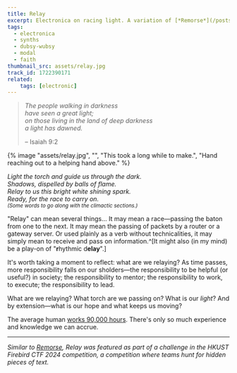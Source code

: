 ```yaml
---
title: Relay
excerpt: Electronica on racing light. A variation of [*Remorse*](/posts/remorse).
tags:
  - electronica
  - synths
  - dubsy-wubsy
  - modal
  - faith
thumbnail_src: assets/relay.jpg
track_id: 1722390171
related:
    tags: [electronic]
---
```


> *The people walking in darkness*  
> 	*have seen a great light;*  
> *on those living in the land of deep darkness*  
> 	*a light has dawned.*
> 
> – Isaiah 9:2

{% image "assets/relay.jpg", "", "This took a long while to make.", "Hand reaching out to a helping hand above." %}

*Light the torch and guide us through the dark.  
Shadows, dispelled by balls of flame.  
Relay to us this bright white shining spark.  
Ready, for the race to carry on.*  
<sup>*(Some words to go along with the climactic sections.)*</sup>

"Relay" can mean several things... It may mean a race—passing the baton from one to the next. It may mean the passing of packets by a router or a gateway server. Or used plainly as a verb without technicalities, it may simply mean to receive and pass on information.^[It might also (in my mind) be a play-on of "**r**hythmic d**elay**".]

It's worth taking a moment to reflect: what are we relaying? As time passes, more responsibility falls on our sholders—the responsibility to be helpful (or useful?) in society; the responsibility to mentor; the responsibility to work, to execute; the responsibility to lead.

What are we relaying? What torch are we passing on? What is our *light*? And by extension—what is our hope and what keeps us moving?

The average human [works 90,000 hours](https://www.gettysburg.edu/news/stories?id=79db7b34-630c-4f49-ad32-4ab9ea48e72b). There's only so much experience and knowledge we can accrue.

---

*Similar to [Remorse](/posts/remorse), Relay was featured as part of a challenge in the HKUST Firebird CTF 2024 competition, a competition where teams hunt for hidden pieces of text.*
